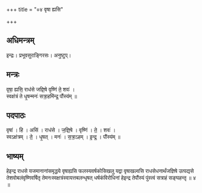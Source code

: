 +++
title = "०४ वृषा ह्यसि"

+++
## अधिमन्त्रम्
इन्द्रः। प्रभूवसुराङ्गिरसः। अनुष्टुप्।

## मन्त्रः
वृषा॒ ह्यसि॒ राध॑से जज्ञि॒षे वृष्णि॑ ते॒ शवः॑ ।  
स्वक्ष॑त्रं ते धृ॒षन्मनः॑ सत्रा॒हमि॑न्द्र॒ पौंस्य॑म् ॥

## पदपाठः
वृषा॑ । हि । असि॑ । राध॑से । ज॒ज्ञि॒षे । वृष्णि॑ । ते॒ । शवः॑ ।  
स्वऽक्ष॑त्रम् । ते॒ । धृ॒षत् । मनः॑ । स॒त्रा॒ऽहम् । इ॒न्द्र॒ । पौंस्य॑म् ॥

## भाष्यम्
हेइन्द्र राधसे यजमानानांसमृद्धये वृषाह्यसि फलस्यवर्षकोसिखलु यद्वा वृषाखल्वसि राधसेधनार्थंजज्ञिषे उत्पद्यसे तेशवोबलंवृष्णिवर्षितृ तेमनःस्वक्षत्रंस्वायत्तबलन्धृषत् धर्षकंविरोधिनां हेइन्द्र तेपौंस्यं पुंस्त्वं सत्राहं सङ्घहन्तृ ॥ ४ ॥